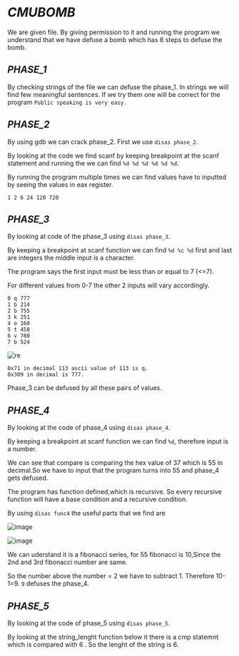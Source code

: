 # ***CMUBOMB***

We are given file. By giving permission to it and running the program we understand that we have defuse a bomb which has 6 steps to defuse the bomb.

## *PHASE_1*

By checking strings of the file we can defuse the phase_1. In strings we will find few meaningful sentences.
If we try them one will be correct for the program ```Public speaking is very easy.```

## *PHASE_2*

By using gdb we can crack phase_2. First we use `disas phase_2`.

By looking at the code we find scanf by keeping breakpoint at the scanf statement and running the we can find ``%d %d %d %d %d %d``.

By running the program multiple times we can find values have to inputted by seeing the values in eax register.

```1 2 6 24 120 720```

## *PHASE_3*

By looking at code of the phase_3 using `disas phase_3`.

By keeping a breakpoint at scanf function we can find ``%d %c %d`` first and last are integers the middle input is a character.

The program says the first input must be less than or equal to 7 (<=7).

For different values from 0-7 the other 2 inputs will vary accordingly.
```
0 q 777
1 b 214
2 b 755
3 k 251
4 o 160
5 t 458
6 v 780
7 b 524
```
![re](https://user-images.githubusercontent.com/73250884/109410932-747f9000-79c4-11eb-99de-ec57fc5d0341.png)

```
0x71 in decimal 113 ascii value of 113 is q.
0x309 in decimal is 777.
```

Phase_3 can be defused by all these pairs of values.

## *PHASE_4*

By looking at the code of phase_4 using ```disas phase_4```.

By keeping a breakpoint at scanf function we can find ``%d``, therefore input is a number.

We can see that compare is comparing the hex value of 37 which is 55 in decimal.So we have to input that the program turns into 55 and phase_4 gets defused.

The program has function defined,which is recursive. So every recursive function will have a base condition and a recursive condition.

By using ``disas func4`` the useful parts that we find are

![image](https://user-images.githubusercontent.com/73250884/109544071-1ef2d280-7aed-11eb-9c85-7d08870ad168.png)

![image](https://user-images.githubusercontent.com/73250884/109544527-adffea80-7aed-11eb-8dd5-396c9917e892.png)
 
We can uderstand it is a fibonacci series, for 55 fibonacci is 10,Since the 2nd and 3rd fibonacci number are same.

So the number above the number = 2 we have to subtract 1. Therefore 10-1=9. ``9`` defuses the phase_4.

## *PHASE_5*

By looking at the code of phase_5 using ```disas phase_5```.

By looking at the string_lenght function below it there is a cmp statemnt which is compared with 6 . So the lenght of the string is 6.


